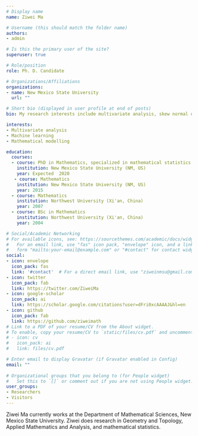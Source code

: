 ```yaml
---
# Display name
name: Ziwei Ma

# Username (this should match the folder name)
authors:
- admin

# Is this the primary user of the site?
superuser: true

# Role/position
role: Ph. D. Candidate

# Organizations/Affiliations
organizations:
- name: New Mexico State University
  url: ""

# Short bio (displayed in user profile at end of posts)
bio: My research interests include multivariate analysis, skew normal distribution, mathematical biology.

interests:
- Multivariate analysis
- Machine learning
- Mathematical modelling

education:
  courses:
  - course: PhD in Mathematics, specialized in mathematical statistics
    institution: New Mexico State University (NM, US)
    year: Expected  2020
   - course: Mathematics
    institution: New Mexico State University (NM, US)
    year: 2015
  - course: Mathematics
    institution: Northwest University (Xi'an, China)
    year: 2007
  - course: BSc in Mathematics
    institution: Northwest University (Xi'an, China)
    year: 2004

# Social/Academic Networking
# For available icons, see: https://sourcethemes.com/academic/docs/widgets/#icons
#   For an email link, use "fas" icon pack, "envelope" icon, and a link in the
#   form "mailto:your-email@example.com" or "#contact" for contact widget.
social:
- icon: envelope
  icon_pack: fas
  link: '#contact'  # For a direct email link, use "ziweinmsu@gmail.com".
- icon: twitter
  icon_pack: fab
  link: https://twitter.com/ZiweiMa
- icon: google-scholar
  icon_pack: ai
  link: https://scholar.google.com/citations?user=dFri0xcAAAAJ&hl=en
- icon: github
  icon_pack: fab
  link: https://github.com/ziweimath
# Link to a PDF of your resume/CV from the About widget.
# To enable, copy your resume/CV to `static/files/cv.pdf` and uncomment the lines below.  
# - icon: cv
#   icon_pack: ai
#   link: files/cv.pdf

# Enter email to display Gravatar (if Gravatar enabled in Config)
email: ""
  
# Organizational groups that you belong to (for People widget)
#   Set this to `[]` or comment out if you are not using People widget.  
user_groups:
- Researchers
- Visitors
---
```

Ziwei Ma currently works at the Department of Mathematical Sciences, New Mexico State University. Ziwei does research in Geometry and Topology, Applied Mathematics and Analysis, and mathematical statistics.
